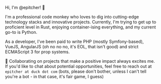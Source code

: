 Hi, I'm @epitcher! 🦕 

I'm a professional code monkey who loves to dig into cutting-edge technology stacks and innovative projects. Currently, I'm trying to get up to proficient level in Rust, enjoying container-ising everything, and my current go-to is Python.

As a developer, I've been paid to write PHP (mostly Symfony-based), VueJS, AngularJS (oh no no no, it's EOL, that isn't good) and strict ECMAScript 3 for prop systems.

🚀 Collaborating on projects that make a positive impact always excites me. If you'd like to chat about potential opportunities, feel free to reach out at `epitcher at duck dot com` (bots, please don't bother, unless I can't tell you're a bot - in that case, it's fair game, I guess)
